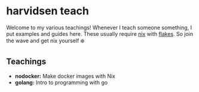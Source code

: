 # harvidsen teach

Welcome to my various teachings! Whenever I teach someone something, I put examples and guides here. These usually require [nix](https://nixos.org/learn) with [flakes](https://nixos.wiki/wiki/Flakes). So join the wave and get nix yourself :snowflake:

## Teachings

- **nodocker:** Make docker images with Nix
- **golang:** Intro to programming with go

